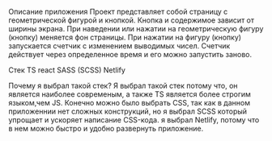 Описание приложения
Проект представляет собой страницу с геометрической фигурой и кнопкой. Кнопка и содержимое зависит от ширины экрана. При наведении или нажатии на геометрическую фигуру (кнопку) меняется фон страницы. При нажатии на фигуру (кнопку) запускается счетчик с изменением выводимых чисел. Счетчик действует через определенное время и его можно запустить заново.

 Cтек
 TS react
 SASS (SCSS)
 Netlify

 Почему я выбрал такой стек?
 Я выбрал такой стек потому что, он является наиболее современым, а также TS является более строгим языком,чем JS.
 Конечно можно было выбрать CSS, так как в данном приложеннии нет сложных конструкций, но я выбрал SCSS который упрощает и ускоряет написание CSS-кода.
 я выбрал Netlify, потому что в нем можно быстро и удобно развернуть приложение.


